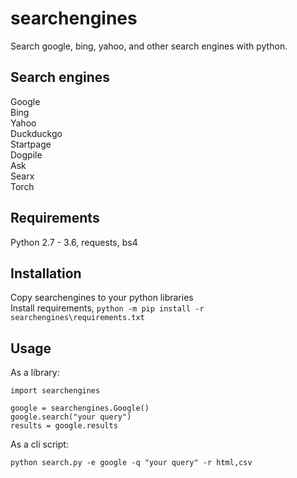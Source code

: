 # searchengines
Search google, bing, yahoo, and other search engines with python.  

## Search engines  
Google  
Bing  
Yahoo  
Duckduckgo  
Startpage  
Dogpile  
Ask  
Searx  
Torch  

## Requirements  
Python 2.7 - 3.6, requests, bs4  

## Installation  
Copy searchengines to your python libraries  
Install requirements, `python -m pip install -r searchengines\requirements.txt`  

## Usage  
As a library:  

```
import searchengines

google = searchengines.Google()
google.search("your query")
results = google.results
```

As a cli script:  

```  
python search.py -e google -q "your query" -r html,csv
```
